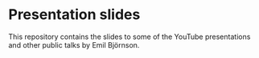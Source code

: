 # Presentation slides

This repository contains the slides to some of the YouTube presentations and other public talks by Emil Björnson.
